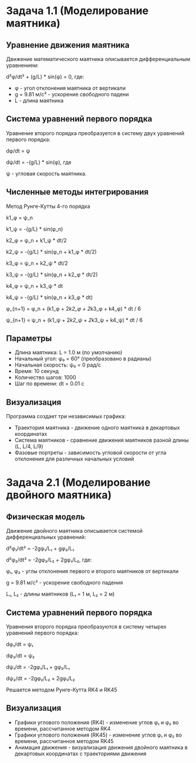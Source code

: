 # Задача 1.1 (Моделирование маятника)

## Уравнение движения маятника
Движение математического маятника описывается дифференциальным уравнением:

d²φ/dt² + (g/L) * sin(φ) = 0,
где:

- φ - угол отклонения маятника от вертикали
- g = 9.81 м/с² - ускорение свободного падени
- L - длина маятника

## Система уравнений первого порядка
Уравнение второго порядка преобразуется в систему двух уравнений первого порядка:

dφ/dt = ψ

dψ/dt = -(g/L) * sin(φ), где 

ψ - угловая скорость маятника.

## Численные методы интегрирования
Метод Рунге-Кутты 4-го порядка

k1_φ = ψ_n

k1_ψ = -(g/L) * sin(φ_n)

k2_φ = ψ_n + k1_ψ * dt/2

k2_ψ = -(g/L) * sin(φ_n + k1_φ * dt/2)

k3_φ = ψ_n + k2_ψ * dt/2

k3_ψ = -(g/L) * sin(φ_n + k2_φ * dt/2)

k4_φ = ψ_n + k3_ψ * dt

k4_ψ = -(g/L) * sin(φ_n + k3_φ * dt)

φ_{n+1} = φ_n + (k1_φ + 2*k2_φ + 2*k3_φ + k4_φ) * dt / 6

ψ_{n+1} = ψ_n + (k1_ψ + 2*k2_ψ + 2*k3_ψ + k4_ψ) * dt / 6

## Параметры
- Длина маятника: L = 1.0 м (по умолчанию)
- Начальный угол: φ₀ = 60° (преобразовано в радианы)
- Начальная скорость: ψ₀ = 0 рад/с
- Время: 10 секунд
- Количество шагов: 1000
- Шаг по времени: dt = 0.01 с

## Визуализация
Программа создает три независимых графика:
- Траектория маятника - движение одного маятника в декартовых координатах
- Система маятников - сравнение движения маятников разной длины (L, L/4, L/9)
- Фазовые портреты - зависимость угловой скорости от угла отклонения для различных начальных условий

# Задача 2.1 (Моделирование двойного маятника)
## Физическая модель
Движение двойного маятника описывается системой дифференциальных уравнений:

d²φ₁/dt² = -2gφ₁/L₁ + gφ₂/L₁

d²φ₂/dt² = -2gφ₂/L₂ + 2gφ₁/L₂, где:

φ₁, φ₂ - углы отклонения первого и второго маятников от вертикали

g = 9.81 м/с² - ускорение свободного падения

L₁, L₂ - длины маятников (L₁ = 1 м, L₂ = 2 м)

## Система уравнений первого порядка
Уравнения второго порядка преобразуются в систему четырех уравнений первого порядка:

dφ₁/dt = ψ₁

dφ₂/dt = ψ₂

dψ₁/dt = -2gφ₁/L₁ + gφ₂/L₁

dψ₂/dt = -2gφ₂/L₂ + 2gφ₁/L₂

Решается методом Рунге-Кутта RK4 и RK45

## Визуализация

- Графики углового положения (RK4) - изменение углов φ₁ и φ₂ во времени, рассчитанное методом RK4
- Графики углового положения (RK45) - изменение углов φ₁ и φ₂ во времени, рассчитанное методом RK45
- Анимация движения - визуализация движения двойного маятника в декартовых координатах с траекториями движения

